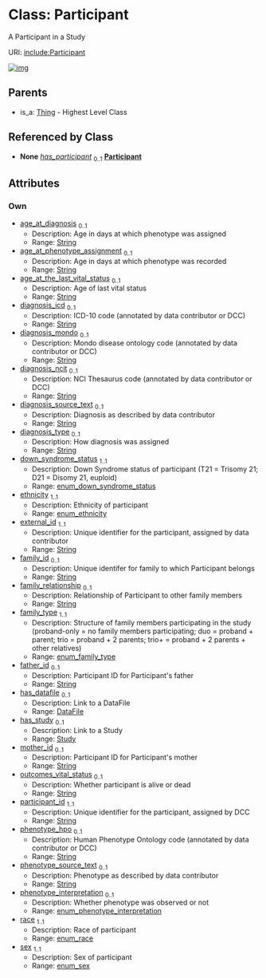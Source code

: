 
# Class: Participant


A Participant in a Study

URI: [include:Participant](https://w3id.org/include/Participant)


[![img](https://yuml.me/diagram/nofunky;dir:TB/class/[Thing],[Study],[Study]<has_study%200..1-++[Participant&#124;age_at_diagnosis:string%20%3F;age_at_phenotype_assignment:string%20%3F;age_at_the_last_vital_status:string%20%3F;diagnosis_icd:string%20%3F;diagnosis_mondo:string%20%3F;diagnosis_ncit:string%20%3F;diagnosis_source_text:string%20%3F;diagnosis_type:string%20%3F;down_syndrome_status:enum_down_syndrome_status;ethnicity:enum_ethnicity;external_id:string;family_id:string%20%3F;family_relationship:string%20%3F;family_type:enum_family_type;father_id:string%20%3F;mother_id:string%20%3F;outcomes_vital_status:string%20%3F;participant_id:string;phenotype_hpo:string%20%3F;phenotype_source_text:string%20%3F;phenotype_interpretation:enum_phenotype_interpretation%20%3F;race:enum_race;sex:enum_sex],[DataFile]<has_datafile%200..1-++[Participant],[Biospecimen]++-%20has_participant%200..1>[Participant],[DataFile]++-%20has_participant%200..1>[Participant],[Thing]^-[Participant],[DataFile],[Biospecimen])](https://yuml.me/diagram/nofunky;dir:TB/class/[Thing],[Study],[Study]<has_study%200..1-++[Participant&#124;age_at_diagnosis:string%20%3F;age_at_phenotype_assignment:string%20%3F;age_at_the_last_vital_status:string%20%3F;diagnosis_icd:string%20%3F;diagnosis_mondo:string%20%3F;diagnosis_ncit:string%20%3F;diagnosis_source_text:string%20%3F;diagnosis_type:string%20%3F;down_syndrome_status:enum_down_syndrome_status;ethnicity:enum_ethnicity;external_id:string;family_id:string%20%3F;family_relationship:string%20%3F;family_type:enum_family_type;father_id:string%20%3F;mother_id:string%20%3F;outcomes_vital_status:string%20%3F;participant_id:string;phenotype_hpo:string%20%3F;phenotype_source_text:string%20%3F;phenotype_interpretation:enum_phenotype_interpretation%20%3F;race:enum_race;sex:enum_sex],[DataFile]<has_datafile%200..1-++[Participant],[Biospecimen]++-%20has_participant%200..1>[Participant],[DataFile]++-%20has_participant%200..1>[Participant],[Thing]^-[Participant],[DataFile],[Biospecimen])

## Parents

 *  is_a: [Thing](Thing.md) - Highest Level Class

## Referenced by Class

 *  **None** *[has_participant](has_participant.md)*  <sub>0..1</sub>  **[Participant](Participant.md)**

## Attributes


### Own

 * [age_at_diagnosis](age_at_diagnosis.md)  <sub>0..1</sub>
     * Description: Age in days at which phenotype was assigned
     * Range: [String](types/String.md)
 * [age_at_phenotype_assignment](age_at_phenotype_assignment.md)  <sub>0..1</sub>
     * Description: Age in days at which phenotype was recorded
     * Range: [String](types/String.md)
 * [age_at_the_last_vital_status](age_at_the_last_vital_status.md)  <sub>0..1</sub>
     * Description: Age of last vital status
     * Range: [String](types/String.md)
 * [diagnosis_icd](diagnosis_icd.md)  <sub>0..1</sub>
     * Description: ICD-10 code (annotated by data contributor or DCC)
     * Range: [String](types/String.md)
 * [diagnosis_mondo](diagnosis_mondo.md)  <sub>0..1</sub>
     * Description: Mondo disease ontology code (annotated by data contributor or DCC)
     * Range: [String](types/String.md)
 * [diagnosis_ncit](diagnosis_ncit.md)  <sub>0..1</sub>
     * Description: NCI Thesaurus code (annotated by data contributor or DCC)
     * Range: [String](types/String.md)
 * [diagnosis_source_text](diagnosis_source_text.md)  <sub>0..1</sub>
     * Description: Diagnosis as described by data contributor
     * Range: [String](types/String.md)
 * [diagnosis_type](diagnosis_type.md)  <sub>0..1</sub>
     * Description: How diagnosis was assigned
     * Range: [String](types/String.md)
 * [down_syndrome_status](down_syndrome_status.md)  <sub>1..1</sub>
     * Description: Down Syndrome status of participant (T21 = Trisomy 21; D21 = Disomy 21, euploid)
     * Range: [enum_down_syndrome_status](enum_down_syndrome_status.md)
 * [ethnicity](ethnicity.md)  <sub>1..1</sub>
     * Description: Ethnicity of participant
     * Range: [enum_ethnicity](enum_ethnicity.md)
 * [external_id](external_id.md)  <sub>1..1</sub>
     * Description: Unique identifier for the participant, assigned by data contributor
     * Range: [String](types/String.md)
 * [family_id](family_id.md)  <sub>0..1</sub>
     * Description: Unique identifer for family to which Participant belongs
     * Range: [String](types/String.md)
 * [family_relationship](family_relationship.md)  <sub>0..1</sub>
     * Description: Relationship of Participant to other family members
     * Range: [String](types/String.md)
 * [family_type](family_type.md)  <sub>1..1</sub>
     * Description: Structure of family members participating in the study (proband-only = no family members participating; duo = proband + parent; trio = proband + 2 parents; trio+ = proband + 2 parents + other relatives) 
     * Range: [enum_family_type](enum_family_type.md)
 * [father_id](father_id.md)  <sub>0..1</sub>
     * Description: Participant ID for Participant's father
     * Range: [String](types/String.md)
 * [has_datafile](has_datafile.md)  <sub>0..1</sub>
     * Description: Link to a DataFile
     * Range: [DataFile](DataFile.md)
 * [has_study](has_study.md)  <sub>0..1</sub>
     * Description: Link to a Study
     * Range: [Study](Study.md)
 * [mother_id](mother_id.md)  <sub>0..1</sub>
     * Description: Participant ID for Participant's mother
     * Range: [String](types/String.md)
 * [outcomes_vital_status](outcomes_vital_status.md)  <sub>0..1</sub>
     * Description: Whether participant is alive or dead
     * Range: [String](types/String.md)
 * [participant_id](participant_id.md)  <sub>1..1</sub>
     * Description: Unique identifier for the participant, assigned by DCC
     * Range: [String](types/String.md)
 * [phenotype_hpo](phenotype_hpo.md)  <sub>0..1</sub>
     * Description: Human Phenotype Ontology code (annotated by data contributor or DCC)
     * Range: [String](types/String.md)
 * [phenotype_source_text](phenotype_source_text.md)  <sub>0..1</sub>
     * Description: Phenotype as described by data contributor
     * Range: [String](types/String.md)
 * [phenotype_interpretation](phenotype_interpretation.md)  <sub>0..1</sub>
     * Description: Whether phenotype was observed or not
     * Range: [enum_phenotype_interpretation](enum_phenotype_interpretation.md)
 * [race](race.md)  <sub>1..1</sub>
     * Description: Race of participant
     * Range: [enum_race](enum_race.md)
 * [sex](sex.md)  <sub>1..1</sub>
     * Description: Sex of participant
     * Range: [enum_sex](enum_sex.md)
